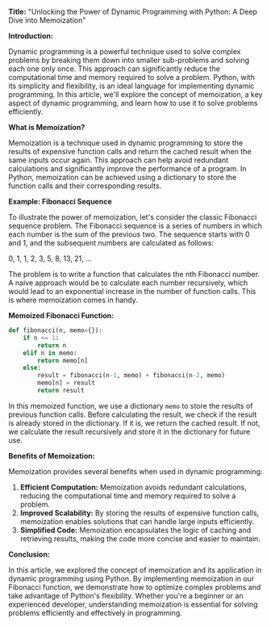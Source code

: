 **Title:** "Unlocking the Power of Dynamic Programming with Python: A Deep Dive into Memoization"

**Introduction:**

Dynamic programming is a powerful technique used to solve complex problems by breaking them down into smaller sub-problems and solving each one only once. This approach can significantly reduce the computational time and memory required to solve a problem. Python, with its simplicity and flexibility, is an ideal language for implementing dynamic programming. In this article, we'll explore the concept of memoization, a key aspect of dynamic programming, and learn how to use it to solve problems efficiently.

**What is Memoization?**

Memoization is a technique used in dynamic programming to store the results of expensive function calls and return the cached result when the same inputs occur again. This approach can help avoid redundant calculations and significantly improve the performance of a program. In Python, memoization can be achieved using a dictionary to store the function calls and their corresponding results.

**Example: Fibonacci Sequence**

To illustrate the power of memoization, let's consider the classic Fibonacci sequence problem. The Fibonacci sequence is a series of numbers in which each number is the sum of the previous two. The sequence starts with 0 and 1, and the subsequent numbers are calculated as follows:

0, 1, 1, 2, 3, 5, 8, 13, 21, ...

The problem is to write a function that calculates the nth Fibonacci number. A naive approach would be to calculate each number recursively, which would lead to an exponential increase in the number of function calls. This is where memoization comes in handy.

**Memoized Fibonacci Function:**

```python
def fibonacci(n, memo={}):
    if n <= 1:
        return n
    elif n in memo:
        return memo[n]
    else:
        result = fibonacci(n-1, memo) + fibonacci(n-2, memo)
        memo[n] = result
        return result
```

In this memoized function, we use a dictionary `memo` to store the results of previous function calls. Before calculating the result, we check if the result is already stored in the dictionary. If it is, we return the cached result. If not, we calculate the result recursively and store it in the dictionary for future use.

**Benefits of Memoization:**

Memoization provides several benefits when used in dynamic programming:

1.  **Efficient Computation:** Memoization avoids redundant calculations, reducing the computational time and memory required to solve a problem.
2.  **Improved Scalability:** By storing the results of expensive function calls, memoization enables solutions that can handle large inputs efficiently.
3.  **Simplified Code:** Memoization encapsulates the logic of caching and retrieving results, making the code more concise and easier to maintain.

**Conclusion:**

In this article, we explored the concept of memoization and its application in dynamic programming using Python. By implementing memoization in our Fibonacci function, we demonstrate how to optimize complex problems and take advantage of Python's flexibility. Whether you're a beginner or an experienced developer, understanding memoization is essential for solving problems efficiently and effectively in programming.
